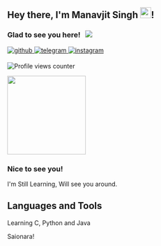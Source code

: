 ## Hey there, I'm Manavjit Singh <img src="https://media.giphy.com/media/hvRJCLFzcasrR4ia7z/giphy.gif" width="25px">!

### Glad to see you here! &nbsp; ![](https://visitor-badge.glitch.me/badge?page_id=Kuruin.Kuruin)

<a href="https://github.com/Kuruin" target="_blank">
<img src=https://img.shields.io/badge/github-%2324292e.svg?&style=for-the-badge&logo=github&logoColor=7DBBE6 alt=github style="margin-bottom: 5px;" />
</a>
<a href="https://t.me/Kuruin" target="_blank">
<img src=https://img.shields.io/badge/telegram-%2324292e.svg?&style=for-the-badge&logo=telegram&logoColor=0088CC alt=telegram style="margin-bottom: 5px;" />
</a>
<a href="https://instagram.com/just_manavjit" target="_blank">
<img src=https://img.shields.io/badge/instagram-%2324292e.svg?&style=for-the-badge&logo=instagram&logoColor=DD2A7B alt=instagram style="margin-bottom: 5px;" />
</a>

![Profile views counter](https://komarev.com/ghpvc/?username=Kuruin&style=flat-square&color=86d62f)

<img height="180em" src="https://github-readme-stats.vercel.app/api?username=Kuruin&show_icons=true&hide_border=true&&count_private=true&include_all_commits=true" />

### Nice to see you!  
I'm Still Learning, Will see you around.


## Languages and Tools  
Learning C, Python and Java

Saionara!
